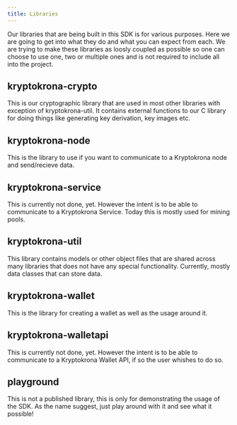 ```yaml
---
title: Libraries
---
```


Our libraries that are being built in this SDK is for various purposes. Here we are going to get into what they do and what you can expect from each. We are trying to make these libraries as loosly coupled as possible so one can choose to use one, two or multiple ones and is not required to include all into the project.

## kryptokrona-crypto

This is our cryptographic library that are used in most other libraries with exception of kryptokrona-util. It contains external functions to our C library for doing things like generating key derivation, key images etc.

## kryptokrona-node

This is the library to use if you want to communicate to a Kryptokrona node and send/recieve data.

## kryptokrona-service

This is currently not done, yet. However the intent is to be able to communicate to a Kryptokrona Service. Today this is mostly used for mining pools.

## kryptokrona-util

This library contains models or other object files that are shared across many libraries that does not have any special functionality. Currently, mostly data classes that can store data.

## kryptokrona-wallet

This is the library for creating a wallet as well as the usage around it.

## kryptokrona-walletapi

This is currently not done, yet. However the intent is to be able to communicate to a Kryptokrona Wallet API, if so the user whishes to do so.

## playground

This is not a published library, this is only for demonstrating the usage of the SDK. As the name suggest, just play around with it and see what it possible!